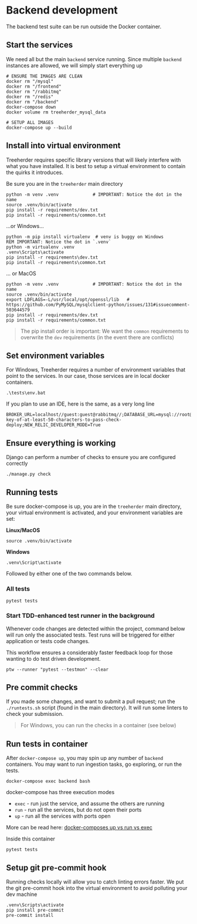 # Backend development

The backend test suite can be run outside the Docker container.

## Start the services

We need all but the main `backend` service running.  Since multiple `backend` instances are allowed, we will simply start everything up

    # ENSURE THE IMAGES ARE CLEAN
    docker rm "/mysql"
    docker rm "/frontend"
    docker rm "/rabbitmq" 
    docker rm "/redis"
    docker rm "/backend"
    docker-compose down
    docker volume rm treeherder_mysql_data 
    
    # SETUP ALL IMAGES
    docker-compose up --build

## Install into virtual environment

Treeherder requires specific library versions that will likely interfere with what you have installed. It is best to setup a virtual environment to contain the quirks it introduces.

Be sure you are in the `treeherder` main directory

    python -m venv .venv             # IMPORTANT: Notice the dot in the name
    source .venv/bin/activate
    pip install -r requirements/dev.txt
    pip install -r requirements/common.txt

...or Windows...

    python -m pip install virtualenv  # venv is buggy on Windows
    REM IMPORTANT: Notice the dot in `.venv`
    python -m virtualenv .venv             
    .venv\Scripts\activate
    pip install -r requirements\dev.txt
    pip install -r requirements\common.txt

... or MacOS

    python -m venv .venv             # IMPORTANT: Notice the dot in the name
    source .venv/bin/activate
    export LDFLAGS=-L/usr/local/opt/openssl/lib   # https://github.com/PyMySQL/mysqlclient-python/issues/131#issuecomment-503644579
    pip install -r requirements/dev.txt
    pip install -r requirements/common.txt

> The pip install order is important:  We want the `common` requirements to overwrite the `dev` requirements (in the event there are conflicts)

## Set environment variables

For Windows, Treeherder requires a number of environment variables that point to the services.  In our case, those services are in local docker containers.

    .\tests\env.bat

If you plan to use an IDE, here is the same, as a very long line

    BROKER_URL=localhost//guest:guest@rabbitmq//;DATABASE_URL=mysql://root@localhost:3306/treeherder;REDIS_URL=redis://localhost:6379;SITE_URL=http://backend:8000/;TREEHERDER_DEBUG=True;TREEHERDER_DJANGO_SECRET_KEY=secret-key-of-at-least-50-characters-to-pass-check-deploy;NEW_RELIC_DEVELOPER_MODE=True

## Ensure everything is working

Django can perform a number of checks to ensure you are configured correctly

    ./manage.py check

## Running tests

Be sure docker-compose is up, you are in the `treeherder` main directory, your virtual environment is activated, and your environment variables are set:

**Linux/MacOS**

    source .venv/bin/activate

**Windows**

    .venv\Script\activate

Followed by either one of the two commands below.

### All tests

    pytest tests

### Start TDD-enhanced test runner in the background

Whenever code changes are detected within the project, command below will run only the associated tests.
Test runs will be triggered for either application or tests code changes.

This workflow ensures a considerably faster feedback loop for those wanting to do test driven development.

    ptw --runner "pytest --testmon" --clear

## Pre commit checks

If you made some changes, and want to submit a pull request; run the `./runtests.sh` script (found in the main directory).  It will run some linters to check your submission.

> For Windows, you can run the checks in a container (see below)

## Run tests in container

After `docker-compose up`, you may spin up any number of `backend` containers. You may want to run ingestion tasks, go exploring, or run the tests.

    docker-compose exec backend bash

docker-compose has three execution modes

* `exec` - run just the service, and assume the others are running
* `run` - run all the services, but do not open their ports
* `up` - run all the services with ports open

More can be read here: [docker-composes up vs run vs exec](https://medium.com/@zhao.li/how-to-understand-the-difference-between-docker-composes-up-vs-run-vs-exec-commands-a506151967df)

Inside this container

    pytest tests

## Setup git pre-commit hook

Running checks locally will allow you to catch linting errors faster. We put the git pre-commit hook into the virtual environment to avoid polluting your dev machine

    .venv\Scripts\activate
    pip install pre-commit
    pre-commit install
